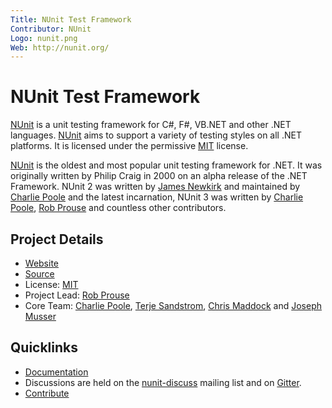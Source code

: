 ```yaml
---
Title: NUnit Test Framework
Contributor: NUnit
Logo: nunit.png
Web: http://nunit.org/
---
```

# NUnit Test Framework

[NUnit](https://nunit.org) is a unit testing framework for C#, F#, VB.NET and other .NET languages. [NUnit](https://nunit.org) aims to support a variety of testing styles on all .NET platforms. It is licensed under the permissive [MIT](https://github.com/nunit/nunit/blob/master/LICENSE.txt) license.

[NUnit](https://nunit.org) is the oldest and most popular unit testing framework for .NET. It was originally written by Philip Craig in 2000 on an alpha release of the .NET Framework. NUnit 2 was written by [James Newkirk](https://github.com/jnewkirk) and maintained by [Charlie Poole](https://github.com/CharliePoole) and the latest incarnation, NUnit 3 was written by [Charlie Poole](https://github.com/CharliePoole), [Rob Prouse](https://github.com/rprouse) and countless other contributors.

## Project Details

* [Website](https://nunit.org)
* [Source](https://github.com/nunit/nunit)
* License: [MIT](https://github.com/nunit/nunit/blob/master/LICENSE.txt)
* Project Lead: [Rob Prouse](https://github.com/rprouse)
* Core Team: [Charlie Poole](https://github.com/CharliePoole), [Terje Sandstrom](https://github.com/OsirisTerje), [Chris Maddock](https://github.com/ChrisMaddock) and [Joseph Musser](https://github.com/jnm2)

## Quicklinks

* [Documentation](https://github.com/nunit/docs)
* Discussions are held on the [nunit-discuss](https://groups.google.com/group/nunit-discuss) mailing list and on [Gitter](https://gitter.im/nunit/nunit).
* [Contribute](https://github.com/nunit/nunit/blob/master/CONTRIBUTING.md)
